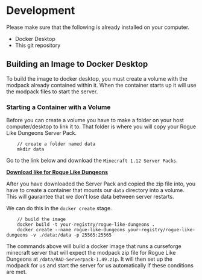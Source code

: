# Development

Please make sure that the following is already installed on your computer.

- Docker Desktop
- This git repository

## Building an Image to Docker Desktop

To build the image to docker desktop, you must create a volume with the modpack 
already contained within it. When the container starts up it will use the modpack 
files to start the server.

### Starting a Container with a Volume

Before you can create a volume you have to make a folder on your host computer/desktop 
to link it to. That folder is where you will copy your Rogue Like Dungeons Server Pack.

```shell
    // create a folder named data
    mkdir data
```

Go to the link below and download the `Minecraft 1.12 Server Packs`.

**[Download like for Rogue Like Dungeons](https://www.curseforge.com/minecraft/modpacks/roguelike-adventures-and-dungeons)**

After you have downloaded the Server Pack and copied the zip file into, you have to 
create a container that mounts our `data` directory into a volume. This will gaurantee 
that we don't lose data between server restarts.

We can do this in the `docker create` stage.

```shell
    // build the image
    docker build -t your-registry/rogue-like-dungeons .
    docker create --name rogue-like-dungeons your-registry/rogue-like-dungeons -v ./data:/data -p 25565:25565
```

The commands above will build a docker image that runs a curseforge minecraft server 
that will expect the modpack zip file for Rogue Like Dungeons at 
`/data/RAD-Serverpack-1.49.zip`. It will then set up the modpack for us and start the 
server for us automatically if these conditions are met.
